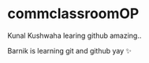 # commclassroomOP

Kunal Kushwaha learing github amazing..

Barnik is learning git and github yay ✨

